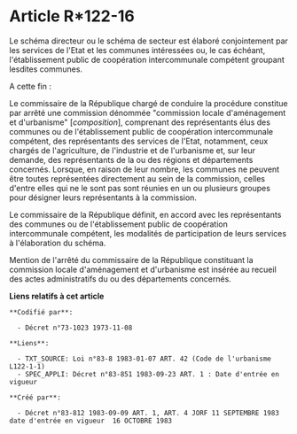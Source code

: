 # Article R*122-16

Le schéma directeur ou le schéma de secteur est élaboré conjointement par les services de l'Etat et les communes intéressées
ou, le cas échéant, l'établissement public de coopération intercommunale compétent groupant lesdites communes.

A cette fin :

Le commissaire de la République chargé de conduire la procédure constitue par arrêté une commission dénommée "commission
locale d'aménagement et d'urbanisme" [*composition*], comprenant des représentants élus des communes ou de l'établissement
public de coopération intercommunale compétent, des représentants des services de l'Etat, notamment, ceux chargés de
l'agriculture, de l'industrie et de l'urbanisme et, sur leur demande, des représentants de la ou des régions et départements
concernés. Lorsque, en raison de leur nombre, les communes ne peuvent être toutes représentées directement au sein de la
commission, celles d'entre elles qui ne le sont pas sont réunies en un ou plusieurs groupes pour désigner leurs représentants
à la commission.

Le commissaire de la République définit, en accord avec les représentants des communes ou de l'établissement public de
coopération intercommunale compétent, les modalités de participation de leurs services à l'élaboration du schéma.

Mention de l'arrêté du commissaire de la République constituant la commission locale d'aménagement et d'urbanisme est insérée
au recueil des actes administratifs du ou des départements concernés.

**Liens relatifs à cet article**

	**Codifié par**:

	  - Décret n°73-1023 1973-11-08

	**Liens**:

	  - TXT_SOURCE: Loi n°83-8 1983-01-07 ART. 42 (Code de l'urbanisme L122-1-1)
	  - SPEC_APPLI: Décret n°83-851 1983-09-23 ART. 1 : Date d'entrée en vigueur

	**Créé par**:

	  - Décret n°83-812 1983-09-09 ART. 1, ART. 4 JORF 11 SEPTEMBRE 1983 date d'entrée en vigueur  16 OCTOBRE 1983

